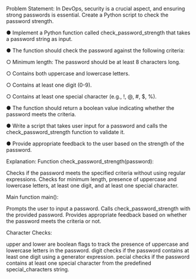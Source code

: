 Problem Statement:
 In DevOps, security is a crucial aspect, and ensuring strong passwords is essential. Create a Python script to check the password strength. 

●       Implement a Python function called check_password_strength that takes a password string as input.

●       The function should check the password against the following criteria:

○       Minimum length: The password should be at least 8 characters long.

○       Contains both uppercase and lowercase letters.

○       Contains at least one digit (0-9).

○       Contains at least one special character (e.g., !, @, #, $, %).

●       The function should return a boolean value indicating whether the password meets the criteria.

●       Write a script that takes user input for a password and calls the check_password_strength function to validate it.

●       Provide appropriate feedback to the user based on the strength of the password. 

Explanation:
Function check_password_strength(password):

  Checks if the password meets the specified criteria without using regular expressions.
  Checks for minimum length, presence of uppercase and lowercase letters, at least one digit, and at least one special character.
  
 Main function main():

Prompts the user to input a password.
Calls check_password_strength with the provided password.
Provides appropriate feedback based on whether the password meets the criteria or not.

Character Checks:

upper and lower are boolean flags to track the presence of uppercase and lowercase letters in the password.
digit checks if the password contains at least one digit using a generator expression.
pecial checks if the password contains at least one special character from the predefined special_characters string.
